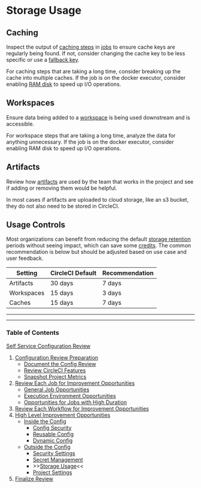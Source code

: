 # Storage Usage

## Caching

Inspect the output of [caching steps](https://circleci.com/docs/caching/) in [jobs](https://circleci.com/docs/glossary/#job) to ensure cache keys are regularly being found. If not, consider changing the cache key to be less specific or use a [fallback key](https://circleci.com/docs/caching-strategy/#partial-dependency-caching-strategies).

For caching steps that are taking a long time, consider breaking up the cache into multiple caches. If the job is on the docker executor, consider enabling [RAM disk](https://circleci.com/docs/using-docker/#ram-disks) to speed up I/O operations.

## Workspaces

Ensure data being added to a [workspace](https://circleci.com/docs/glossary/#workspace) is being used downstream and is accessible.

For workspace steps that are taking a long time, analyze the data for anything unnecessary. If the job is on the docker executor, consider enabling RAM disk to speed up I/O operations.

## Artifacts

Review how [artifacts](https://circleci.com/docs/artifacts/) are used by the team that works in the project and see if adding or removing them would be helpful.

In most cases if artifacts are uploaded to cloud storage, like an s3 bucket, they do not also need to be stored in CircleCI.

## Usage Controls

Most organizations can benefit from reducing the default [storage retention](https://circleci.com/docs/persist-data) periods without seeing impact, which can save some [credits](https://circleci.com/docs/credits/). The common recommendation is below but should be adjusted based on use case and user feedback.

| Setting     | CircleCI Default   | Recommendation |
|-------------|--------------------|--------------------|
| Artifacts   | 30 days            | 7 days             |
| Workspaces  | 15 days            | 3 days             |
| Caches      | 15 days            | 7 days             |

---

---

### Table of Contents

[Self Service Configuration Review](../self_service_config_review.md)

1. [Configuration Review Preparation](../review_preparation/review_preparation.md)
    - [Document the Config Review](../review_preparation/document_review.md)
    - [Review CircleCI Features](../review_preparation/review_features.md)
    - [Snapshot Project Metrics](../review_preparation/snapshot_metrics.md)
2. [Review Each Job for Improvement Opportunities](../job_review/job_review.md)
    - [General Job Opportunities](../job_review/general_opportunities.md)
    - [Execution Environment Opportunities](../job_review/execution_environment.md)
    - [Opportunities for Jobs with High Duration](../job_review/high_duration.md)
3. [Review Each Workflow for Improvement Opportunities](../workflow_review/workflow_review.md)
4. [High Level Improvement Opportunities](../high_level_recommendations/high_level_recommendations.md)
    - [Inside the Config](../inside_config/inside_config.md)
        - [Config Security](../inside_config/config_security.md)
        - [Reusable Config](../inside_config/reusable_config.md)
        - [Dynamic Config](../inside_config/dynamic_config.md)
    - [Outside the Config](outside_config.md)
        - [Security Settings](security_settings.md)
        - [Secret Management](secret_management.md)
        - \>\>[Storage Usage](storage_usage.md)<<
        - [Project Settings](project_settings.md)
5. [Finalize Review](../finalize_review/finalize_review.md)
